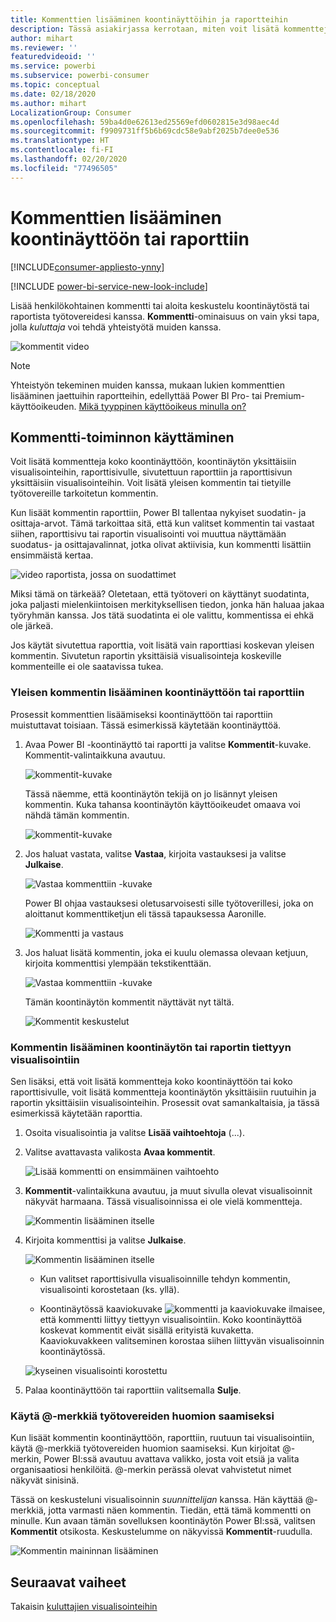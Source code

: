 ```yaml
---
title: Kommenttien lisääminen koontinäyttöihin ja raportteihin
description: Tässä asiakirjassa kerrotaan, miten voit lisätä kommentteja koontinäyttöön, raporttiin tai visualisointiin ja miten voit keskustella työtovereiden kanssa kommenttien avulla.
author: mihart
ms.reviewer: ''
featuredvideoid: ''
ms.service: powerbi
ms.subservice: powerbi-consumer
ms.topic: conceptual
ms.date: 02/18/2020
ms.author: mihart
LocalizationGroup: Consumer
ms.openlocfilehash: 59ba4d0e62613ed25569efd0602815e3d98aec4d
ms.sourcegitcommit: f9909731ff5b6b69cdc58e9abf2025b7dee0e536
ms.translationtype: HT
ms.contentlocale: fi-FI
ms.lasthandoff: 02/20/2020
ms.locfileid: "77496505"
---
```

# <a name="add-comments-to-a-dashboard-or-report"></a>Kommenttien lisääminen koontinäyttöön tai raporttiin

[!INCLUDE[consumer-appliesto-ynny](../includes/consumer-appliesto-ynny.md)]

[!INCLUDE [power-bi-service-new-look-include](../includes/power-bi-service-new-look-include.md)]

Lisää henkilökohtainen kommentti tai aloita keskustelu koontinäytöstä tai raportista työtovereidesi kanssa. **Kommentti**-ominaisuus on vain yksi tapa, jolla *kuluttaja* voi tehdä yhteistyötä muiden kanssa. 

![kommentit video](media/end-user-comment/comment.gif)

> [!NOTE]
> Yhteistyön tekeminen muiden kanssa, mukaan lukien kommenttien lisääminen jaettuihin raportteihin, edellyttää Power BI Pro- tai Premium-käyttöoikeuden. [Mikä tyyppinen käyttöoikeus minulla on?](end-user-license.md)

## <a name="how-to-use-the-comments-feature"></a>Kommentti-toiminnon käyttäminen
Voit lisätä kommentteja koko koontinäyttöön, koontinäytön yksittäisiin visualisointeihin, raporttisivulle, sivutettuun raporttiin ja raporttisivun yksittäisiin visualisointeihin. Voit lisätä yleisen kommentin tai tietyille työtovereille tarkoitetun kommentin.  

Kun lisäät kommentin raporttiin, Power BI tallentaa nykyiset suodatin- ja osittaja-arvot. Tämä tarkoittaa sitä, että kun valitset kommentin tai vastaat siihen, raporttisivu tai raportin visualisointi voi muuttua näyttämään suodatus- ja osittajavalinnat, jotka olivat aktiivisia, kun kommentti lisättiin ensimmäistä kertaa.  

![video raportista, jossa on suodattimet](media/end-user-comment/power-bi-comment.gif)

Miksi tämä on tärkeää? Oletetaan, että työtoveri on käyttänyt suodatinta, joka paljasti mielenkiintoisen merkityksellisen tiedon, jonka hän haluaa jakaa työryhmän kanssa. Jos tätä suodatinta ei ole valittu, kommentissa ei ehkä ole järkeä.

Jos käytät sivutettua raporttia, voit lisätä vain raporttiasi koskevan yleisen kommentin.  Sivutetun raportin yksittäisiä visualisointeja koskeville kommenteille ei ole saatavissa tukea.

### <a name="add-a-general-comment-to-a-dashboard-or-report"></a>Yleisen kommentin lisääminen koontinäyttöön tai raporttiin
Prosessit kommenttien lisäämiseksi koontinäyttöön tai raporttiin muistuttavat toisiaan.  Tässä esimerkissä käytetään koontinäyttöä. 

1. Avaa Power BI -koontinäyttö tai raportti ja valitse **Kommentit**-kuvake. Kommentit-valintaikkuna avautuu.

    ![kommentit-kuvake](media/end-user-comment/power-bi-comment-menu.png)

    Tässä näemme, että koontinäytön tekijä on jo lisännyt yleisen kommentin.  Kuka tahansa koontinäytön käyttöoikeudet omaava voi nähdä tämän kommentin.

    ![kommentit-kuvake](media/end-user-comment/power-bi-first-comments.png)

2. Jos haluat vastata, valitse **Vastaa**, kirjoita vastauksesi ja valitse **Julkaise**.  

    ![Vastaa kommenttiin -kuvake](media/end-user-comment/power-bi-comment-reply.png)

    Power BI ohjaa vastauksesi oletusarvoisesti sille työtoverillesi, joka on aloittanut kommenttiketjun eli tässä tapauksessa Aaronille. 

    ![Kommentti ja vastaus](media/end-user-comment/power-bi-respond.png)

 3. Jos haluat lisätä kommentin, joka ei kuulu olemassa olevaan ketjuun, kirjoita kommenttisi ylempään tekstikenttään.

    ![Vastaa kommenttiin -kuvake](media/end-user-comment/power-bi-new-comments.png)

    Tämän koontinäytön kommentit näyttävät nyt tältä.

    ![Kommentit keskustelut](media/end-user-comment/power-bi-conversation.png)

### <a name="add-a-comment-to-a-specific-dashboard-or-report-visual"></a>Kommentin lisääminen koontinäytön tai raportin tiettyyn visualisointiin
Sen lisäksi, että voit lisätä kommentteja koko koontinäyttöön tai koko raporttisivulle, voit lisätä kommentteja koontinäytön yksittäisiin ruutuihin ja raportin yksittäisiin visualisointeihin. Prosessit ovat samankaltaisia, ja tässä esimerkissä käytetään raporttia.

1. Osoita visualisointia ja valitse **Lisää vaihtoehtoja** (...).    
2. Valitse avattavasta valikosta **Avaa kommentit**.

    ![Lisää kommentti on ensimmäinen vaihtoehto](media/end-user-comment/power-bi-report-comment.png)  

3.  **Kommentit**-valintaikkuna avautuu, ja muut sivulla olevat visualisoinnit näkyvät harmaana. Tässä visualisoinnissa ei ole vielä kommentteja. 

    ![Kommentin lisääminen itselle](media/end-user-comment/power-bi-comment-column.png)  

4. Kirjoita kommenttisi ja valitse **Julkaise**.

    ![Kommentin lisääminen itselle](media/end-user-comment/power-bi-comment-logistics.png)  

    - Kun valitset raporttisivulla visualisoinnille tehdyn kommentin, visualisointi korostetaan (ks. yllä).

    - Koontinäytössä kaaviokuvake ![kommentti ja kaaviokuvake](media/end-user-comment/power-bi-comment-chart-icon.png) ilmaisee, että kommentti liittyy tiettyyn visualisointiin. Koko koontinäyttöä koskevat kommentit eivät sisällä erityistä kuvaketta. Kaaviokuvakkeen valitseminen korostaa siihen liittyvän visualisoinnin koontinäytössä.
    

    ![kyseinen visualisointi korostettu](media/end-user-comment/power-bi-highlight.png)

5. Palaa koontinäyttöön tai raporttiin valitsemalla **Sulje**.

### <a name="get-your-colleagues-attention-by-using-the--sign"></a>Käytä @-merkkiä työtovereiden huomion saamiseksi
Kun lisäät kommentin koontinäyttöön, raporttiin, ruutuun tai visualisointiin, käytä \@-merkkiä työtovereiden huomion saamiseksi.  Kun kirjoitat \@-merkin, Power BI:ssä avautuu avattava valikko, josta voit etsiä ja valita organisaatiosi henkilöitä. \@-merkin perässä olevat vahvistetut nimet näkyvät sinisinä. 

Tässä on keskusteluni visualisoinnin *suunnittelijan* kanssa. Hän käyttää @-merkkiä, jotta varmasti näen kommentin. Tiedän, että tämä kommentti on minulle. Kun avaan tämän sovelluksen koontinäytön Power BI:ssä, valitsen **Kommentit** otsikosta. Keskustelumme on näkyvissä **Kommentit**-ruudulla.

![Kommentin maininnan lisääminen](media/end-user-comment/power-bi-comment-convo.png)  



## <a name="next-steps"></a>Seuraavat vaiheet
Takaisin [kuluttajien visualisointeihin](end-user-visualizations.md)    
<!--[Select a visualization to open a report](end-user-open-report.md)-->
